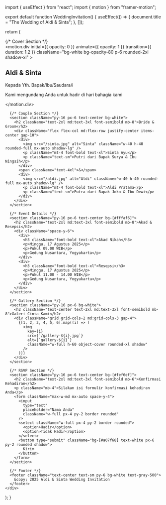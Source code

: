 import { useEffect } from "react";
import { motion } from "framer-motion";

export default function WeddingInvitation() {
  useEffect(() => {
    document.title = "The Wedding of Aldi & Sinta";
  }, []);

  return (
    <div className="bg-[#fdf9f6] text-[#5a4d40] font-serif">
      {/* Cover Section */}
      <section className="h-screen flex flex-col justify-center items-center text-center bg-[url('/cover-image.jpg')] bg-cover bg-center">
        <motion.div
          initial={{ opacity: 0 }}
          animate={{ opacity: 1 }}
          transition={{ duration: 1.2 }}
          className="bg-white bg-opacity-80 p-6 rounded-2xl shadow-xl"
        >
          <h1 className="text-3xl md:text-5xl font-bold mb-2">Aldi & Sinta</h1>
          <p className="text-md md:text-lg">Kepada Yth. Bapak/Ibu/Saudara/i</p>
          <p className="italic mt-1">Kami mengundang Anda untuk hadir di hari bahagia kami</p>
        </motion.div>
      </section>

      {/* Couple Section */}
      <section className="py-16 px-6 text-center bg-white">
        <h2 className="text-2xl md:text-3xl font-semibold mb-8">Bride & Groom</h2>
        <div className="flex flex-col md:flex-row justify-center items-center gap-10">
          <div>
            <img src="/sinta.jpg" alt="Sinta" className="w-40 h-40 rounded-full mx-auto shadow-lg" />
            <p className="mt-4 font-bold text-xl">Sinta Ayu</p>
            <p className="text-sm">Putri dari Bapak Surya & Ibu Ningsih</p>
          </div>
          <span className="text-4xl">&</span>
          <div>
            <img src="/aldi.jpg" alt="Aldi" className="w-40 h-40 rounded-full mx-auto shadow-lg" />
            <p className="mt-4 font-bold text-xl">Aldi Pratama</p>
            <p className="text-sm">Putra dari Bapak Joko & Ibu Dewi</p>
          </div>
        </div>
      </section>

      {/* Event Details */}
      <section className="py-16 px-6 text-center bg-[#fffaf6]">
        <h2 className="text-2xl md:text-3xl font-semibold mb-8">Akad & Resepsi</h2>
        <div className="space-y-6">
          <div>
            <h3 className="font-bold text-xl">Akad Nikah</h3>
            <p>Minggu, 17 Agustus 2025</p>
            <p>Pukul 09.00 WIB</p>
            <p>Gedung Nusantara, Yogyakarta</p>
          </div>
          <div>
            <h3 className="font-bold text-xl">Resepsi</h3>
            <p>Minggu, 17 Agustus 2025</p>
            <p>Pukul 11.00 - 14.00 WIB</p>
            <p>Gedung Nusantara, Yogyakarta</p>
          </div>
        </div>
      </section>

      {/* Gallery Section */}
      <section className="py-16 px-6 bg-white">
        <h2 className="text-center text-2xl md:text-3xl font-semibold mb-8">Galeri Cinta Kami</h2>
        <div className="grid grid-cols-2 md:grid-cols-3 gap-4">
          {[1, 2, 3, 4, 5, 6].map((i) => (
            <img
              key={i}
              src={`/gallery-${i}.jpg`}
              alt={`gallery-${i}`}
              className="w-full h-60 object-cover rounded-xl shadow"
            />
          ))}
        </div>
      </section>

      {/* RSVP Section */}
      <section className="py-16 px-6 text-center bg-[#fef6ef]">
        <h2 className="text-2xl md:text-3xl font-semibold mb-6">Konfirmasi Kehadiran</h2>
        <p className="mb-4">Silakan isi formulir konfirmasi kehadiran Anda</p>
        <form className="max-w-md mx-auto space-y-4">
          <input
            type="text"
            placeholder="Nama Anda"
            className="w-full px-4 py-2 border rounded"
          />
          <select className="w-full px-4 py-2 border rounded">
            <option>Hadir</option>
            <option>Tidak Hadir</option>
          </select>
          <button type="submit" className="bg-[#a07f68] text-white px-6 py-2 rounded shadow">
            Kirim
          </button>
        </form>
      </section>

      {/* Footer */}
      <footer className="text-center text-sm py-6 bg-white text-gray-500">
        &copy; 2025 Aldi & Sinta Wedding Invitation
      </footer>
    </div>
  );
}
